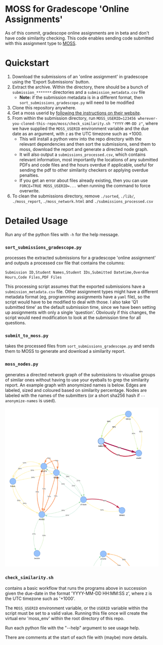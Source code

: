 # MOSS for Gradescope 'Online Assignments'
As of this commit, gradescope online assignments are in beta and don't have code similarity checking.
This code enables sending code submitted with this assignment type to [MOSS](https://theory.stanford.edu/~aiken/moss/).

# Quickstart
1. Download the submissions of an 'online assignment' in gradescope using the 'Export Submissions' button.
2. Extract the archive. Within the directory, there should be a bunch of `submission_*******` directories and a `submission_metadata.csv` file
   - **Note:** if the submission metadata is in a different format, then `sort_submissions_gradescope.py` will need to be modified
3. Clone this repository anywhere.
4. Get a moss userid by [following the instructions on their website](https://theory.stanford.edu/~aiken/moss/).
5. From within the submission directory, run `MOSS_USERID=123456 wherever-you-cloned-this-repo/moss/check_similarity.sh "YYYY-MM-DD z"`,
where we have supplied the `MOSS_USERID` environment variable and the due date as an argument, with `z` as the UTC timezone such as +1000.
   - This will install a python venv into the repo directory with the relevant dependencies and then sort the submissions, send them to moss, download the report and generate a directed node graph.
   - It will also output a `submissions_processed.csv`, which contains relevant information, most importantly the locations of any submitted PDFs and code files and the hours overdue if applicable, useful for sending the pdf to other similarity checkers or applying overdue penalties.
   - If you get an error about files already existing, then you can use `FORCE=TRUE MOSS_USERID=...` when running the command to force overwrite.
4. To clean the submissions directory, remove `./sorted`, `./lib/`, `./moss_report`, `./moss_network.html` and `./submissions_processed.csv`

# Detailed Usage
Run any of the python files with `-h` for the help message.
### `sort_submissions_gradescope.py`
processes the extracted submissions for a gradescope 'online assignment'
and outputs a processed csv file that contains the columns:
```
Submission ID,Student Names,Student IDs,Submitted Datetime,Overdue Hours,Code Files,PDF Files
```
This processing script assumes that the exported submissions have a `submission_metadata.csv` file.
Other assignment types might have a different metadata format (eg, programming assignments have a `yaml` file), so the script would have to be modified to deal with those.
I also take 'Q1 submitted time' as the default submission time, since we have been setting up assignments with only a single 'question'.
Obviously if this changes, the script would need modification to look at the submission time for all questions.

### `submit_to_moss.py`
takes the processed files from `sort_submissions_gradescope.py` and sends them to MOSS to generate and download a similarity report.

### `moss_nodes.py` 
generates a directed network graph of the submissions to visualise groups of similar ones without having to use your eyeballs to grep the similarity report.
An example graph with anonymized names is below.
Edges are labeled, sized and coloured based on similarity percentage.
Nodes are labeled with the names of the submitters (or a short sha256 hash if `--anonymize-names` is used).

![an example graph generated using moss_nodes.py](./example_graph.png)

### `check_similarity.sh`
contains a basic workflow that runs the programs above in succession given the due-date in the format 'YYYY-MM-DD HH:MM:SS z',
where z is the UTC timezone such as '+1000'.

The `MOSS_USERID` environment variable, or the `USERID` variable within the script must be set to a valid value.
Running this file once will create the virtual env 'moss_env' within the root directory of this repo.

Run each python file with the "--help" argument to see usage help.

There are comments at the start of each file with (maybe) more details.

